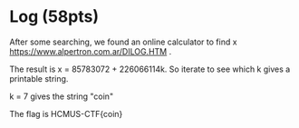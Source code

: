 # Log (58pts)

After some searching, we found an online calculator to find x https://www.alpertron.com.ar/DILOG.HTM .

The result is x = 85783072 + 226066114k. So iterate to see which k gives a printable string.

k = 7 gives the string "coin"

The flag is HCMUS-CTF{coin}